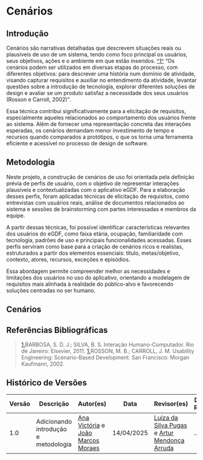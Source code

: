 # Cenários

## Introdução

Cenários são narrativas detalhadas que descrevem situações reais ou plausíveis de uso de um sistema, tendo como foco principal os usuários, seus objetivos, ações e o ambiente em que estão inseridos. <a id="anchor_1" href="#FRM1">^1^</a> <q>Os cenários podem ser utilizados em diversas etapas do processo, com diferentes objetivos: para descrever uma história num domínio de atividade, visando capturar requisitos e auxiliar no entendimento da atividade, levantar questões sobre a introdução de tecnologia, explorar diferentes soluções de design e avaliar se um produto satisfaz a necessidade dos seus usuários (Rosson e Carroll, 2002)</q>.

Essa técnica contribui significativamente para a elicitação de requisitos, especialmente aqueles relacionados ao comportamento dos usuários frente ao sistema. Além de fornecer uma representação concreta das interações esperadas, os cenários demandam menor investimento de tempo e recursos quando comparados a protótipos, o que os torna uma ferramenta eficiente e acessível no processo de design de software.

## Metodologia

Neste projeto, a construção de cenários de uso foi orientada pela definição prévia de perfis de usuário, com o objetivo de representar interações plausíveis e contextualizadas com o aplicativo eGDF. Para a elaboração desses perfis, foram aplicadas técnicas de elicitação de requisitos, como entrevistas com usuários reais, análise de documentos relacionados ao sistema e sessões de brainstorming com partes interessadas e membros da equipe.

A partir dessas técnicas, foi possível identificar características relevantes dos usuários do eGDF, como faixa etária, ocupação, familiaridade com tecnologia, padrões de uso e principais funcionalidades acessadas. Esses perfis serviram como base para a criação de cenários ricos e realistas, estruturados a partir dos elementos essenciais: título, metas/objetivo, contexto, atores, recursos, exceções e episódios.

Essa abordagem permite compreender melhor as necessidades e limitações dos usuários no uso do aplicativo, orientando a modelagem de requisitos mais alinhada à realidade do público-alvo e favorecendo soluções centradas no ser humano.

## Cenários



## Referências Bibliográficas

> <a id="FRM1" href="#anchor_1">1.</a>BARBOSA, S. D. J.; SILVA, B. S. Interação Humano-Computador. Rio de Janeiro: Elsevier, 2011.
> <a id="FRM1" href="#anchor_1">1.</a>ROSSON, M. B.; CARROLL, J. M. Usability Engineering: Scenario-Based Development. San Francisco: Morgan Kaufmann, 2002.

## Histórico de Versões

| Versão | Descrição    | Autor(es)                            | Data   | Revisor(es) | Data de Revisão |
|--------|------------|------------------------------------------|----------------------|-------------|----------------|
| 1.0    |  Adicionando introdução e metodologia | [Ana Victória](https://github.com/navicg) e [João Marcos Moraes](https://github.com/JJOAOMARCOSS)|14/04/2025| [Luiza da Silva Pugas](https://github.com/Luizaxx) e [Artur Mendonça Arruda](https://github.com/ArtyMend07) |...|